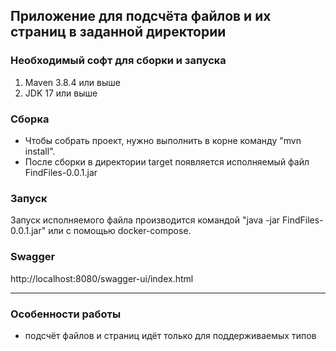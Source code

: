 ## Приложение для подсчёта файлов и их страниц в заданной директории

### Необходимый софт для сборки и запуска
1. Maven 3.8.4 или выше
2. JDK 17 или выше

### Сборка

- Чтобы собрать проект, нужно выполнить в корне команду "mvn install".
- После сборки в директории target появляется исполняемый файл FindFiles-0.0.1.jar

### Запуск

Запуск исполняемого файла производится командой "java -jar FindFiles-0.0.1.jar" или с помощью docker-compose.

### Swagger

http://localhost:8080/swagger-ui/index.html

----------------
### Особенности работы
- подсчёт файлов и страниц идёт только для поддерживаемых типов
